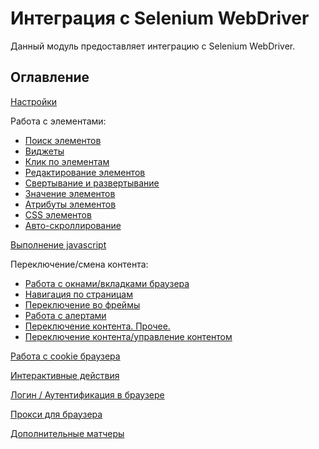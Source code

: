 # Интеграция с Selenium WebDriver

Данный модуль предоставляет интеграцию с Selenium WebDriver.

## Оглавление

[Настройки](./SETTINGS.MD)

Работа с элементами:
- [Поиск элементов](./ELEMENTS_SEARCHING.MD)
- [Виджеты](./WIDGET.MD)  
- [Клик по элементам](./CLICK.MD)
- [Редактирование элементов](./EDIT.MD)
- [Свертывание и развертывание](./EXPAND_COLLAPSE.MD)  
- [Значение элементов](./ELEMENT_VALUE.MD)
- [Атрибуты элементов](./ELEMENT_ATTR.MD)
- [CSS элементов](./ELEMENT_CSS.MD)
- [Авто-скроллирование](./AUTO_SCROLLING.MD)

[Выполнение javascript](./JAVA_SCRIPT.MD)

Переключение/смена контента: 
- [Работа с окнами/вкладками браузера](./WINDOWS.MD)
- [Навигация по страницам](./NAVIGATION.MD)
- [Переключение во фреймы](./FRAMES.MD)
- [Работа с алертами](./ALERTS.MD)  
- [Переключение контента. Прочее.](./TARGET_LOCATOR_OTHER.MD)
- [Переключение контента/управление контентом](./CONTENT_MANAGEMENT.MD)

[Работа с cookie браузера](./COOKIES.MD)

[Интерактивные действия](./INTERACTION.MD)

[Логин / Аутентификация в браузере](./LOGIN_IN_BROWSER.MD)

[Прокси для браузера](./BROWSER_PROXY.MD)

[Дополнительные матчеры](./HAMCREST.MD)


